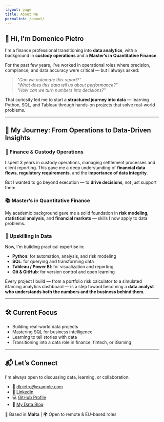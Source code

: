 ```yaml
---
layout: page
title: About Me
permalink: /about/
---
```


## 👋 Hi, I'm Domenico Pietro

I'm a finance professional transitioning into **data analytics**, with a background in **custody operations** and a **Master’s in Quantitative Finance**.

For the past few years, I've worked in operational roles where precision, compliance, and data accuracy were critical — but I always asked:  
> *"Can we automate this report?"*  
> *"What does this data tell us about performance?"*  
> *"How can we turn numbers into decisions?"*

That curiosity led me to start a **structured journey into data** — learning Python, SQL, and Tableau through hands-on projects that solve real-world problems.

---

## 📌 My Journey: From Operations to Data-Driven Insights

### 🏦 Finance & Custody Operations
I spent 3 years in custody operations, managing settlement processes and client reporting. This gave me a deep understanding of **financial data flows**, **regulatory requirements**, and the **importance of data integrity**.

But I wanted to go beyond execution — to **drive decisions**, not just support them.

### 📚 Master’s in Quantitative Finance
My academic background gave me a solid foundation in **risk modeling**, **statistical analysis**, and **financial markets** — skills I now apply to data problems.

### 🚀 Upskilling in Data
Now, I'm building practical expertise in:
- **Python**: for automation, analysis, and risk modeling
- **SQL**: for querying and transforming data
- **Tableau / Power BI**: for visualization and reporting
- **Git & GitHub**: for version control and open learning

Every project I build — from a portfolio risk calculator to a simulated iGaming analytics dashboard — is a step toward becoming a **data analyst who understands both the numbers and the business behind them**.

---

## 🛠 Current Focus
- Building real-world data projects
- Mastering SQL for business intelligence
- Learning to tell stories with data
- Transitioning into a data role in finance, fintech, or iGaming

---

## 📬 Let’s Connect
I'm always open to discussing data, learning, or collaboration.

- 📧 [dlpietro@example.com](mailto:dlpietro@example.com)
- 🔗 [LinkedIn](https://linkedin.com/in/dlpietro)
- 💻 [GitHub Profile](https://github.com/DLPietro)
- 📝 [My Data Blog](https://dlpietro.github.io)

📍 Based in **Malta** | 🌍 Open to remote & EU-based roles

